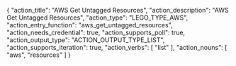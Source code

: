 {
"action_title": "AWS Get Untagged Resources",
"action_description": "AWS Get Untagged Resources",
"action_type": "LEGO_TYPE_AWS",
"action_entry_function": "aws_get_untagged_resources",
"action_needs_credential": true,
"action_supports_poll": true,
"action_output_type": "ACTION_OUTPUT_TYPE_LIST",
"action_supports_iteration": true,
"action_verbs": [
"list"
],
"action_nouns": [
"aws",
"resources"
]
}
